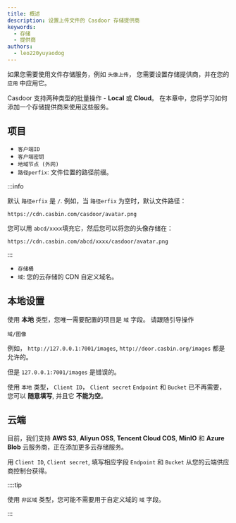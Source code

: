 ```yaml
---
title: 概述
description: 设置上传文件的 Casdoor 存储提供商
keywords:
  - 存储
  - 提供商
authors:
  - leo220yuyaodog
---
```


如果您需要使用文件存储服务，例如 `头像上传`， 您需要设置存储提供商，并在您的 `应用` 中应用它。

Casdoor 支持两种类型的批量操作 - **Local** 或 **Cloud**。 在本章中，您将学习如何添加一个存储提供商来使用这些服务。

## 项目

- `客户端ID`
- `客户端密钥`
- `地域节点 (外网)`
- `路径perfix`: 文件位置的路径前缀。

:::info

默认 `路径erfix` 是 `/`. 例如，当 `路径erfix` 为空时，默认文件路径：

```text
https://cdn.casbin.com/casdoor/avatar.png
```

您可以用 `abcd/xxxx`填充它，然后您可以将您的头像存储在：

```text
https://cdn.casbin.com/abcd/xxxx/casdoor/avatar.png
```

:::

- `存储桶`
- `域`: 您的云存储的 CDN 自定义域名。

## 本地设置

使用 **本地** 类型，您唯一需要配置的项目是 `域` 字段。 请跟随引导操作

```text
域/图像
```

例如， `http://127.0.0.1:7001/images`, `http://door.casbin.org/images` 都是允许的。

但是 `127.0.0.1:7001/images` 是错误的。

使用 `本地` 类型， `Client ID`， `Client secret` `Endpoint` 和 `Bucket` 已不再需要，您可以 **随意填写**, 并且它 **不能为空**。

## 云端

目前，我们支持 **AWS S3**, **Aliyun OSS**, **Tencent Cloud COS**, **MinIO** 和 **Azure Blob** 云服务商，正在添加更多云存储服务。

用 `Client ID`, `Client secret`, 填写相应字段 `Endpoint` 和 `Bucket` 从您的云端供应商控制台获得。

::::tip

使用 `非区域` 类型，您可能不需要用于自定义域的 `域` 字段。

:::
